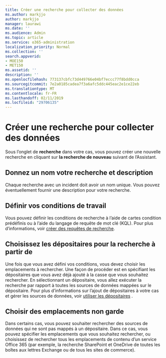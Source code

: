 ```yaml
---
title: Créer une recherche pour collecter des données
ms.author: markjjo
author: markjjo
manager: laurawi
ms.date: ''
ms.audience: Admin
ms.topic: article
ms.service: o365-administration
localization_priority: Normal
ms.collection: ''
search.appverid:
- MOE150
- MET150
ms.assetid: ''
description: ''
ms.openlocfilehash: 773137cbfc73d449766e04bf7eccc77f8bdd0cca
ms.sourcegitcommit: 7e2a0185cadea7f3a6afc5ddc445eac2e1ce22eb
ms.translationtype: MT
ms.contentlocale: fr-FR
ms.lasthandoff: 02/11/2019
ms.locfileid: "29706135"
---
```

# <a name="create-a-search-to-collect-data"></a>Créer une recherche pour collecter des données

Sous l’onglet de **recherche** dans votre cas, vous pouvez créer une nouvelle recherche en cliquant sur **la recherche de nouveau** suivant de l’Assistant.

## <a name="name-your-search-and-give-description"></a>Donnez un nom votre recherche et description

Chaque recherche avec un incident doit avoir un nom unique. Vous pouvez éventuellement fournir une description pour votre recherche. 

## <a name="define-your-conditions"></a>Définir vos conditions de travail

Vous pouvez définir les conditions de recherche à l’aide de cartes condition prédéfinis ou à l’aide du langage de requête de mot clé (KQL). Pour plus d’informations, voir [créer des requêtes de recherche](building-search-queries.md).

## <a name="choose-the-custodians-to-search-from"></a>Choisissez les dépositaires pour la recherche à partir de

Une fois que vous avez défini vos conditions, vous devez choisir les emplacements à rechercher. Une façon de procéder est en spécifiant les dépositaires que vous avez déjà ajouté à la casse que vous souhaitez rechercher. En sélectionnant un dépositaire, vous allez exécuter la recherche par rapport à toutes les sources de données mappées sur le dépositaire. Pour plus d’informations sur l’ajout de dépositaires à votre cas et gérer les sources de données, voir [utiliser les dépositaires](managing-custodians.md) .

## <a name="choose-non-custodial-locations"></a>Choisir des emplacements non garde

Dans certains cas, vous pouvez souhaiter rechercher des sources de données qui ne sont pas mappés à un dépositaire. Dans ce cas, vous pouvez spécifier les emplacements que vous souhaitez rechercher, ou choisissez de rechercher tous les emplacements de contenu d’un service Office 365 (par exemple, la recherche SharePoint et OneDrive de toutes les boîtes aux lettres Exchange ou de tous les sites de commerce).